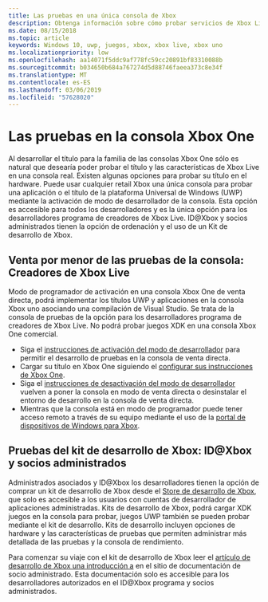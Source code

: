 ```yaml
---
title: Las pruebas en una única consola de Xbox
description: Obtenga información sobre cómo probar servicios de Xbox Live en la consola de Xbox Live
ms.date: 08/15/2018
ms.topic: article
keywords: Windows 10, uwp, juegos, xbox, xbox live, xbox uno
ms.localizationpriority: low
ms.openlocfilehash: aa14071f5ddc9af778fc59cc20891bf83310088b
ms.sourcegitcommit: b034650b684a767274d5d88746faeea373c8e34f
ms.translationtype: MT
ms.contentlocale: es-ES
ms.lasthandoff: 03/06/2019
ms.locfileid: "57628020"
---
```

# <a name="testing-on-the-xbox-one-console"></a>Las pruebas en la consola Xbox One

Al desarrollar el título para la familia de las consolas Xbox One sólo es natural que desearía poder probar el título y las características de Xbox Live en una consola real. Existen algunas opciones para probar su título en el hardware. Puede usar cualquier retail Xbox una única consola para probar una aplicación o el título de la plataforma Universal de Windows (UWP) mediante la activación de modo de desarrollador de la consola. Esta opción es accesible para todos los desarrolladores y es la única opción para los desarrolladores programa de creadores de Xbox Live. ID@Xbox y socios administrados tienen la opción de ordenación y el uso de un Kit de desarrollo de Xbox.

## <a name="retail-console-testing-xbox-live-creators"></a>Venta por menor de las pruebas de la consola: Creadores de Xbox Live

Modo de programador de activación en una consola Xbox One de venta directa, podrá implementar los títulos UWP y aplicaciones en la consola Xbox uno asociando una compilación de Visual Studio. Se trata de la consola de pruebas de la opción para los desarrolladores programa de creadores de Xbox Live. No podrá probar juegos XDK en una consola Xbox One comercial.

* Siga el [instrucciones de activación del modo de desarrollador](../xbox-apps/devkit-activation.md) para permitir el desarrollo de pruebas en la consola de venta directa.  
* Cargar su título en Xbox One siguiendo el [configurar sus instrucciones de Xbox One](../xbox-apps/development-environment-setup.md#setting-up-your-xbox-one).  
* Siga el [instrucciones de desactivación del modo de desarrollador](../xbox-apps/devkit-deactivation.md) vuelven a poner la consola en modo de venta directa o desinstalar el entorno de desarrollo en la consola de venta directa.  
* Mientras que la consola está en modo de programador puede tener acceso remoto a través de su equipo mediante el uso de la [portal de dispositivos de Windows para Xbox](../debug-test-perf/device-portal-xbox.md).  

## <a name="xbox-development-kit-testing-idxbox-and-managed-partners"></a>Pruebas del kit de desarrollo de Xbox: ID@Xbox y socios administrados

Administrados asociados y ID@Xbox los desarrolladores tienen la opción de comprar un kit de desarrollo de Xbox desde el [Store de desarrollo de Xbox](https://gamedevstore.partners.extranet.microsoft.com/), que solo es accesible a los usuarios con cuentas de desarrollador de aplicaciones administradas. Kits de desarrollo de Xbox, podrá cargar XDK juegos en la consola para probar, juegos UWP también se pueden probar mediante el kit de desarrollo. Kits de desarrollo incluyen opciones de hardware y las características de pruebas que permiten administrar más detallada de las pruebas y la consola de rendimiento.

Para comenzar su viaje con el kit de desarrollo de Xbox leer el [artículo de desarrollo de Xbox una introducción a](https://developer.microsoft.com/en-us/games/xbox/docs/xdk/atoc-getting-started) en el sitio de documentación de socio administrado. Esta documentación solo es accesible para los desarrolladores autorizados en el ID@Xbox programa y socios administrados.